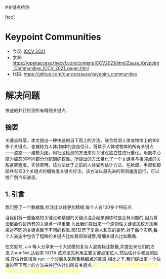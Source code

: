 #关键点检测


[toc]
# Keypoint Communities
- 会议: [ICCV 2021](../../Tag/ICCV.md)
- 文章: <https://openaccess.thecvf.com/content/ICCV2021/html/Zauss_Keypoint_Communities_ICCV_2021_paper.html>
- 代码: <https://github.com/duncanzauss/keypoint_communities>

# 解决问题
快速的并行检测所有精细关键点.

## 摘要
关键点群落。本文提出一种快速的自下而上的方法，联合检测人体或物体上的100多个关键点，也被称为人体/物体的姿态估计。将属于人体或物体的所有关键点——姿态——建模为图，用社区检测的方法来对关键点独立性进行量化。用图中心度为姿态的不同部分分配训练权重。所提出的方法量化了一个关键点与相邻点的关系紧密程度。实验表明，该方法优于之前的人体姿势估计方法，在脸部、手部和脚部共有133个关键点的细粒度关键点标注。该方法以最先进的预测速度运行，可以推广到汽车姿态。


## 1. 引言
我们整了一个数据集,标注比以往更加精细,每个人有100多个特征点.

当我们将一些粗略的关键点和精细的关键点混合起来训练时是会有问题的,因为算法都会假设所有的关键点一样重要.为此我们提出来一个原则性关键点加权方法用来对不同的关键点赋予不同的权重.图1显示了复杂人和车的姿势.对于每个实例,每个人姿态中包含了粗略的关键点比如臀部和键盘,精细关键点比如眼角.

在文献12, Jin 等人分享来一个大规模的复杂人姿势标注数据,并提出来他们的方法,ZoomNet,达到来 SOTA.该方法先利用主要关键点定位人,然后估计手和脸的区域,在估计区域类 run 一个分离头来聚集精细点的区域.相比之下,我们提出来一个快速的至下而上的方法来并行估计出所有关键点.<font color=yellow>我们方法无需预定义精细点的区域,所有可以泛化到其他领域,比如汽车关键点.</font>

